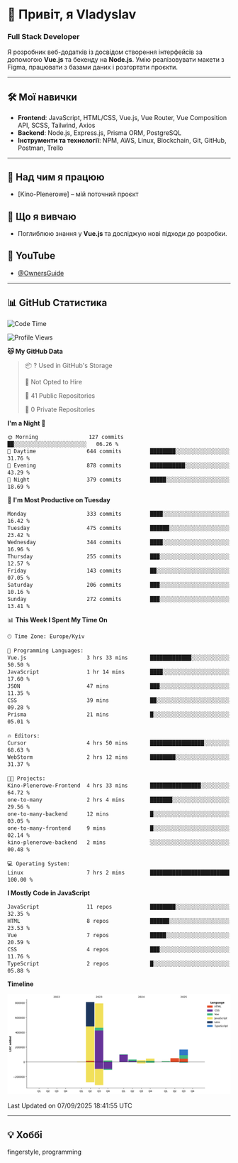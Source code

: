 # 👋 Привіт, я Vladyslav  
### Full Stack Developer  

Я розробник веб-додатків із досвідом створення інтерфейсів за допомогою **Vue.js** та бекенду на **Node.js**. Умію реалізовувати макети з Figma, працювати з базами даних і розгортати проєкти.

---

## 🛠 Мої навички  
- **Frontend**: JavaScript, HTML/CSS, Vue.js, Vue Router, Vue Composition API, SCSS, Tailwind, Axios  
- **Backend**: Node.js, Express.js, Prisma ORM, PostgreSQL  
- **Інструменти та технології**: NPM, AWS, Linux, Blockchain, Git, GitHub, Postman, Trello  

---

## 🔭 Над чим я працюю  
- [Kino-Plenerowe] – мій поточний проєкт

## 🌱 Що я вивчаю  
- Поглиблюю знання у **Vue.js** та досліджую нові підходи до розробки.

## 🎥 YouTube  
- [@OwnersGuide](https://www.youtube.com/@OwnersGuide-)
  
---

## 📊 GitHub Статистика  
<!--START_SECTION:waka-->
![Code Time](http://img.shields.io/badge/Code%20Time-93%20hrs%2053%20mins-blue)

![Profile Views](http://img.shields.io/badge/Profile%20Views-0-blue)

**🐱 My GitHub Data** 

> 📦 ? Used in GitHub's Storage 
 > 
> 🚫 Not Opted to Hire
 > 
> 📜 41 Public Repositories 
 > 
> 🔑 0 Private Repositories 
 > 
**I'm a Night 🦉** 

```text
🌞 Morning                127 commits         ██░░░░░░░░░░░░░░░░░░░░░░░   06.26 % 
🌆 Daytime                644 commits         ████████░░░░░░░░░░░░░░░░░   31.76 % 
🌃 Evening                878 commits         ███████████░░░░░░░░░░░░░░   43.29 % 
🌙 Night                  379 commits         █████░░░░░░░░░░░░░░░░░░░░   18.69 % 
```
📅 **I'm Most Productive on Tuesday** 

```text
Monday                   333 commits         ████░░░░░░░░░░░░░░░░░░░░░   16.42 % 
Tuesday                  475 commits         ██████░░░░░░░░░░░░░░░░░░░   23.42 % 
Wednesday                344 commits         ████░░░░░░░░░░░░░░░░░░░░░   16.96 % 
Thursday                 255 commits         ███░░░░░░░░░░░░░░░░░░░░░░   12.57 % 
Friday                   143 commits         ██░░░░░░░░░░░░░░░░░░░░░░░   07.05 % 
Saturday                 206 commits         ███░░░░░░░░░░░░░░░░░░░░░░   10.16 % 
Sunday                   272 commits         ███░░░░░░░░░░░░░░░░░░░░░░   13.41 % 
```


📊 **This Week I Spent My Time On** 

```text
🕑︎ Time Zone: Europe/Kyiv

💬 Programming Languages: 
Vue.js                   3 hrs 33 mins       █████████████░░░░░░░░░░░░   50.50 % 
JavaScript               1 hr 14 mins        ████░░░░░░░░░░░░░░░░░░░░░   17.60 % 
JSON                     47 mins             ███░░░░░░░░░░░░░░░░░░░░░░   11.35 % 
CSS                      39 mins             ██░░░░░░░░░░░░░░░░░░░░░░░   09.28 % 
Prisma                   21 mins             █░░░░░░░░░░░░░░░░░░░░░░░░   05.01 % 

🔥 Editors: 
Cursor                   4 hrs 50 mins       █████████████████░░░░░░░░   68.63 % 
WebStorm                 2 hrs 12 mins       ████████░░░░░░░░░░░░░░░░░   31.37 % 

🐱‍💻 Projects: 
Kino-Plenerowe-Frontend  4 hrs 33 mins       ████████████████░░░░░░░░░   64.72 % 
one-to-many              2 hrs 4 mins        ███████░░░░░░░░░░░░░░░░░░   29.56 % 
one-to-many-backend      12 mins             █░░░░░░░░░░░░░░░░░░░░░░░░   03.05 % 
one-to-many-frontend     9 mins              █░░░░░░░░░░░░░░░░░░░░░░░░   02.14 % 
kino-plenerowe-backend   2 mins              ░░░░░░░░░░░░░░░░░░░░░░░░░   00.48 % 

💻 Operating System: 
Linux                    7 hrs 2 mins        █████████████████████████   100.00 % 
```

**I Mostly Code in JavaScript** 

```text
JavaScript               11 repos            ████████░░░░░░░░░░░░░░░░░   32.35 % 
HTML                     8 repos             ██████░░░░░░░░░░░░░░░░░░░   23.53 % 
Vue                      7 repos             █████░░░░░░░░░░░░░░░░░░░░   20.59 % 
CSS                      4 repos             ███░░░░░░░░░░░░░░░░░░░░░░   11.76 % 
TypeScript               2 repos             █░░░░░░░░░░░░░░░░░░░░░░░░   05.88 % 
```



**Timeline**

![Lines of Code chart](https://raw.githubusercontent.com/owner6/owner6/main/assets/bar_graph.png)


 Last Updated on 07/09/2025 18:41:55 UTC
<!--END_SECTION:waka-->




---

## 💡 Хоббі  
fingerstyle, programming  
